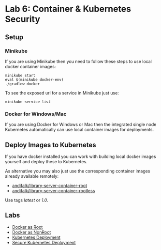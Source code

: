 # Lab 6: Container & Kubernetes Security

## Setup

### Minikube

If you are using Minikube then you need to follow these steps 
to use local docker container images:

```shell script
minikube start
eval $(minikube docker-env)
./gradlew docker
```

To see the exposed url for a service in Minikube just use:

```shell script
minikube service list
```

### Docker for Windows/Mac

If you are using Docker for Windows or Mac then the integrated single node 
Kubernetes automatically can use local container images for deployments.

## Deploy Images to Kubernetes

If you have docker installed you can work with building local docker images yourself and
deploy these to Kubernetes.

As alternative you may also just use the corresponding container images 
already available remotely:

* [andifalk/library-server-container-root](https://hub.docker.com/repository/docker/andifalk/library-server-container-root)
* [andifalk/library-server-container-rootless](https://hub.docker.com/repository/docker/andifalk/library-server-container-rootless)

Use tags _latest_ or _1.0_.

## Labs

* [Docker as Root](lab6/library-server-container-root)
* [Docker as NonRoot](lab6/library-server-container-rootless)
* [Kubernetes Deployment](lab6/kubernetes/first-iteration)
* [Secure Kubernetes Deployment](lab6/kubernetes/second-iteration)



